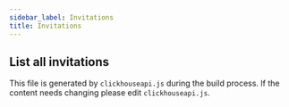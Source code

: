 ```yaml
---
sidebar_label: Invitations
title: Invitations
---
```


## List all invitations

This file is generated by `clickhouseapi.js` during the build process.  If the
content needs changing please edit `clickhouseapi.js`.